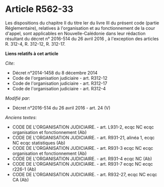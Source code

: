 # Article R562-33

Les dispositions du chapitre II du titre Ier du livre III du présent code (partie Réglementaire), relatives à l'organisation
et au fonctionnement de la cour d'appel, sont applicables en Nouvelle-Calédonie dans leur rédaction résultant du
décret n° 2016-514 du 26 avril 2016 , à l'exception des articles R. 312-4, R. 312-12, R. 312-17.

**Liens relatifs à cet article**

_Cite_:

  - Décret n°2014-1458 du 8 décembre 2014
  - Code de l'organisation judiciaire - art. R312-12
  - Code de l'organisation judiciaire - art. R312-17
  - Code de l'organisation judiciaire - art. R312-4

_Modifié par_:

  - Décret n°2016-514 du 26 avril 2016 - art. 24 (V)

_Anciens textes_:

  - CODE DE L'ORGANISATION JUDICIAIRE. - art. L931-2, ecqc NC ecqc organisation et fonctionnement (Ab)
  - CODE DE L'ORGANISATION JUDICIAIRE. - art. R931-21, alinéa 1, ecqc NC ecqc statistiques (Ab)
  - CODE DE L'ORGANISATION JUDICIAIRE. - art. R931-3 ecqc NC ecqc organisation et fonctionnement (Ab)
  - CODE DE L'ORGANISATION JUDICIAIRE. - art. R931-4 ecqc NC (Ab)
  - CODE DE L'ORGANISATION JUDICIAIRE. - art. R931-7 ecqc NC ecqc r226-1 (Ab)
  - CODE DE L'ORGANISATION JUDICIAIRE. - art. R932-27, ecqc NC ecqc CA (Ab)
